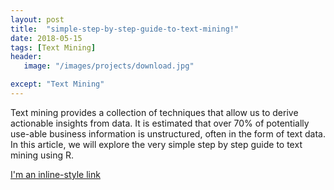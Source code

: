 ```yaml
---
layout: post
title:  "simple-step-by-step-guide-to-text-mining!"
date: 2018-05-15
tags: [Text Mining]
header:
   image: "/images/projects/download.jpg"

except: "Text Mining"
---
```


 Text mining provides a collection of techniques that allow us to derive actionable insights from data. 
 It is estimated that over 70% of potentially use-able business information is unstructured, often in the form of text data.
 In this article, we will explore the very simple step by step guide to text mining using R.
 
 
[I'm an inline-style link](http://enyinnayaijoma.blogspot.com.ng/2016/08/simple-step-by-step-guide-to-text-mining.html)